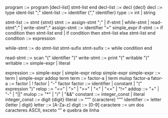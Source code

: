 program		::= program [decl-list] stmt-list end
decl-list	::= decl {decl}
decl 		::= type ident-list ";"
ident-list 	::= identifier {"," identifier}
type 		::= int | string

stmt-list	::= stmt {stmt}
stmt		::= assign-stmt ";"   |   if-stmt   |  while-stmt   | read-stmt";"   |   write-stmt";"
assign-stmt	::= identifier "="   simple_expr
if-stmt		::= if condition   then stmt-list   end | if condition   then   stmt-list else   stmt-list   end
condition 	::= expression

while-stmt	::= do   stmt-list stmt-sufix
stmt-sufix	::= while   condition end

read-stmt	::= scan   "(" identifier ")"
write-stmt	::= print  "(" writable ")"
writable	::= simple-expr   | literal

expression	::= simple-expr   |   simple-expr   relop   simple-expr
simple-expr	::= term   | simple-expr   addop   term
term		::= factor-a   |   term   mulop   factor-a
fator-a		::= factor   |   ! factor   |   "-"   factor
factor		::= identifier   | constant   |   "("   expression   ")"
relop		::= "=="  |  ">"  |  ">="  |  "<"  |  "<="  | "!="
addop 		::= "+"  |  "-"  |  "||"
mulop		::=  "*"  |  "/"  |  "&&"
constant	::= integer_const  | literal
integer_const	::= digit  {digit}
literal		::= "“" {caractere} "”"
identifier	::= letter {letter | digit}
letter		::= [A-Za-z]
digit		::= [0-9]
caractere	::= um dos caracteres ASCII, exceto “” e quebra de linha
